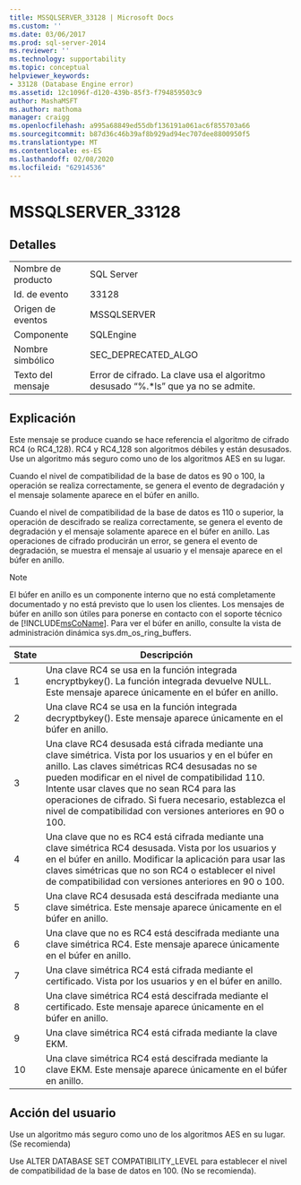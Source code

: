 ```yaml
---
title: MSSQLSERVER_33128 | Microsoft Docs
ms.custom: ''
ms.date: 03/06/2017
ms.prod: sql-server-2014
ms.reviewer: ''
ms.technology: supportability
ms.topic: conceptual
helpviewer_keywords:
- 33128 (Database Engine error)
ms.assetid: 12c1096f-d120-439b-85f3-f794859503c9
author: MashaMSFT
ms.author: mathoma
manager: craigg
ms.openlocfilehash: a995a68849ed55dbf136191a061ac6f855703a66
ms.sourcegitcommit: b87d36c46b39af8b929ad94ec707dee8800950f5
ms.translationtype: MT
ms.contentlocale: es-ES
ms.lasthandoff: 02/08/2020
ms.locfileid: "62914536"
---
```

# <a name="mssqlserver_33128"></a>MSSQLSERVER_33128
    
## <a name="details"></a>Detalles  
  
|||  
|-|-|  
|Nombre de producto|SQL Server|  
|Id. de evento|33128|  
|Origen de eventos|MSSQLSERVER|  
|Componente|SQLEngine|  
|Nombre simbólico|SEC_DEPRECATED_ALGO|  
|Texto del mensaje|Error de cifrado. La clave usa el algoritmo desusado “%.*ls” que ya no se admite.|  
  
## <a name="explanation"></a>Explicación  
 Este mensaje se produce cuando se hace referencia el algoritmo de cifrado RC4 (o RC4_128). RC4 y RC4_128 son algoritmos débiles y están desusados. Use un algoritmo más seguro como uno de los algoritmos AES en su lugar.  
  
 Cuando el nivel de compatibilidad de la base de datos es 90 o 100, la operación se realiza correctamente, se genera el evento de degradación y el mensaje solamente aparece en el búfer en anillo.  
  
 Cuando el nivel de compatibilidad de la base de datos es 110 o superior, la operación de descifrado se realiza correctamente, se genera el evento de degradación y el mensaje solamente aparece en el búfer en anillo. Las operaciones de cifrado producirán un error, se genera el evento de degradación, se muestra el mensaje al usuario y el mensaje aparece en el búfer en anillo.  
  
> [!NOTE]  
>  El búfer en anillo es un componente interno que no está completamente documentado y no está previsto que lo usen los clientes. Los mensajes de búfer en anillo son útiles para ponerse en contacto con el soporte técnico de [!INCLUDE[msCoName](../../includes/msconame-md.md)]. Para ver el búfer en anillo, consulte la vista de administración dinámica sys.dm_os_ring_buffers.  
  
|State|Descripción|  
|-----------|-----------------|  
|1|Una clave RC4 se usa en la función integrada encryptbykey(). La función integrada devuelve NULL. Este mensaje aparece únicamente en el búfer en anillo.|  
|2|Una clave RC4 se usa en la función integrada decryptbykey(). Este mensaje aparece únicamente en el búfer en anillo.|  
|3|Una clave RC4 desusada está cifrada mediante una clave simétrica. Vista por los usuarios y en el búfer en anillo. Las claves simétricas RC4 desusadas no se pueden modificar en el nivel de compatibilidad 110. Intente usar claves que no sean RC4 para las operaciones de cifrado. Si fuera necesario, establezca el nivel de compatibilidad con versiones anteriores en 90 o 100.|  
|4|Una clave que no es RC4 está cifrada mediante una clave simétrica RC4 desusada. Vista por los usuarios y en el búfer en anillo. Modificar la aplicación para usar las claves simétricas que no son RC4 o establecer el nivel de compatibilidad con versiones anteriores en 90 o 100.|  
|5|Una clave RC4 desusada está descifrada mediante una clave simétrica. Este mensaje aparece únicamente en el búfer en anillo.|  
|6|Una clave que no es RC4 está descifrada mediante una clave simétrica RC4. Este mensaje aparece únicamente en el búfer en anillo.|  
|7|Una clave simétrica RC4 está cifrada mediante el certificado. Vista por los usuarios y en el búfer en anillo.|  
|8|Una clave simétrica RC4 está descifrada mediante el certificado. Este mensaje aparece únicamente en el búfer en anillo.|  
|9|Una clave simétrica RC4 está cifrada mediante la clave EKM.|  
|10|Una clave simétrica RC4 está descifrada mediante la clave EKM. Este mensaje aparece únicamente en el búfer en anillo.|  
  
## <a name="user-action"></a>Acción del usuario  
 Use un algoritmo más seguro como uno de los algoritmos AES en su lugar. (Se recomienda)  
  
 Use ALTER DATABASE SET COMPATIBILITY_LEVEL para establecer el nivel de compatibilidad de la base de datos en 100. (No se recomienda).  
  
  
